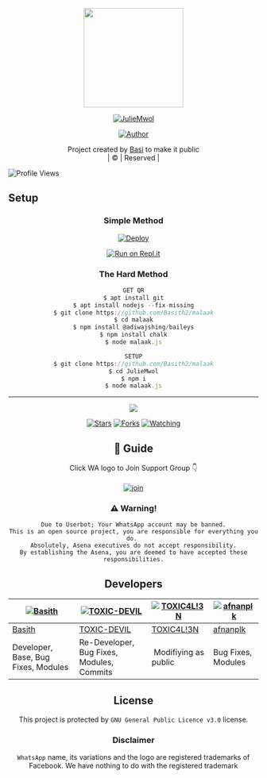 
<div align="center">
  <img border-radius: 15px src="https://github.com/Basith2/malaak/blob/master/julie/Mlk.gif" width="200" height="200"/>
  <p align="center">
<a href="#"><img title="JulieMwol" src="https://img.shields.io/badge/Malaak-green?colorA=%23ff0000&colorB=%23017e40&style=for-the-badge"></a>
</p>
  <p align="center">
<a href="https://github.com/Basith2"><img title="Author" src="https://img.shields.io/badge/Author-basi-/JulieMwol?color=blue&style=for-the-badge&logo=whatsapp"></a>
</p>
</div>
<p align="center">
Project created by <a href="https://github.com/Basith2">Basi</a> to make it public
    <br>
       | © |
        Reserved |
    <br> 
</p>

![Profile Views](https://hits.seeyoufarm.com/api/count/incr/badge.svg?url=https://github.com/Basith2/malaak&title=Profile%20Views)

## Setup
<div align="center">

  ### Simple Method
  
[![Deploy](https://www.herokucdn.com/deploy/button.svg)](https://heroku.com/deploy?template=https://github.com/Basith2/malaak) 
  
[![Run on Repl.it](https://repl.it/badge/github/quiec/whatsAlfa)](https://replit.com/@Basith2/malaak)
  
### The Hard Method
```js
GET QR
$ apt install git
$ apt install nodejs --fix-missing
$ git clone https://github.com/Basith2/malaak
$ cd malaak
$ npm install @adiwajshing/baileys
$ npm install chalk
$ node malaak.js
```
      
```js
SETUP
$ git clone https://github.com/Basith2/malaak
$ cd JulieMwol
$ npm i
$ node malaak.js
```

----

  <p align="center">
  <a href="httsp://github.com/Basith2/malaak">
    
<a href="https://github.com/Basith2/followers">
<img src="https://img.shields.io/github/repo-size/Basith2/malaak?color=green&label=Repo%20total%20size&style=plastic">
<p align="center">
<a href="https://github.com/Basith2/followers"
<img title="Followers" src="https://img.shields.io/github/followers/Basith2?color=blue&style=flat-square"></a>
<a href="https://github.com/Basith2/malaak/stargazers/"><img title="Stars" src="https://img.shields.io/github/stars/Basith2/malaak?color=blue&style=flat-square"></a>
<a href="https://github.com/Basith2/malaak/network/members"><img title="Forks" src="https://img.shields.io/github/forks/Basith2/malaak?color=blue&style=flat-square"></a>
<a href="https://github.com/Basith2/malaak/watchers"><img title="Watching" src="https://img.shields.io/github/watchers/Basith2/malaak?label=Watchers&color=blue&style=flat-square"></a>
</p>

## 📢 Guide
Click WA logo to Join Support Group 👇
    <br>
<br>
  [![join](https://github.com/Alien-alfa/PublicBot/blob/main/wlogo.svg.png)](https://chat.whatsapp.com/GyR4376DREQJu1z1oThoMu)
  <div align="center">
       
  </div>
    
### ⚠️ Warning! 
```
Due to Userbot; Your WhatsApp account may be banned.
This is an open source project, you are responsible for everything you do. 
Absolutely, Asena executives do not accept responsibility.
By establishing the Asena, you are deemed to have accepted these responsibilities.
```

## Developers
  <div align="center">
    
  [![Basith](https://github.com/Basith2.png?size=100)](https://github.com/Basith2) | [![TOXIC-DEVIL](https://github.com/TOXIC-DEVIL.png?size=100)](https://github.com/TOXIC-DEVIL) |  [![TOXIC4L!3N](https://github.com/Alien-alfa.png?size=100)](https://github.com/AI-VIKI) | [![afnanplk](https://github.com/afnanplk.png?size=100)](https://github.com/afnanplk) 
----|----|----|----
[Basith](https://github.com/Basith2) | [TOXIC-DEVIL](https://github.com/TOXIC-DEVIL) | [TOXIC4L!3N](https://github.com/AI-VIKI) | [afnanplk](https://github.com/afnanplk) 
Developer, Base, Bug Fixes, Modules| Re-Developer, Bug Fixes, Modules, Commits |  Modifiying  as   public | Bug Fixes, Modules 
  </div>
    


## License
This project is protected by `GNU General Public Licence v3.0` license.

### Disclaimer
`WhatsApp` name, its variations and the logo are registered trademarks of Facebook. We have nothing to do with the registered trademark
